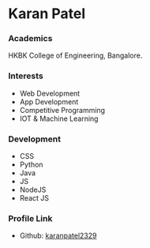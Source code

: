 # Karan Patel

### Academics

HKBK College of Engineering, Bangalore.

### Interests
- Web Development
- App Development
- Competitive Programming
- IOT & Machine Learning

### Development

- CSS
- Python
- Java
- JS
- NodeJS
- React JS

### Profile Link

- Github: [karanpatel2329](https://github.com/karanpatel2329/)
